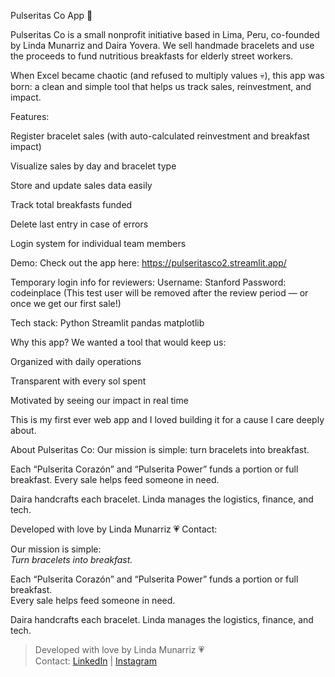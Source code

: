 Pulseritas Co App 💖

Pulseritas Co is a small nonprofit initiative based in Lima, Peru, co-founded by Linda Munarriz and Daira Yovera. We sell handmade bracelets and use the proceeds to fund nutritious breakfasts for elderly street workers.

When Excel became chaotic (and refused to multiply values 💀), this app was born: a clean and simple tool that helps us track sales, reinvestment, and impact.

Features:

Register bracelet sales (with auto-calculated reinvestment and breakfast impact)

Visualize sales by day and bracelet type

Store and update sales data easily

Track total breakfasts funded

Delete last entry in case of errors

Login system for individual team members

Demo:
Check out the app here:
https://pulseritasco2.streamlit.app/

Temporary login info for reviewers:
Username: Stanford
Password: codeinplace
(This test user will be removed after the review period — or once we get our first sale!)

Tech stack:
Python
Streamlit
pandas
matplotlib

Why this app?
We wanted a tool that would keep us:

Organized with daily operations

Transparent with every sol spent

Motivated by seeing our impact in real time

This is my first ever web app and I loved building it for a cause I care deeply about.

About Pulseritas Co:
Our mission is simple: turn bracelets into breakfast.

Each “Pulserita Corazón” and “Pulserita Power” funds a portion or full breakfast. Every sale helps feed someone in need.

Daira handcrafts each bracelet. Linda manages the logistics, finance, and tech.

Developed with love by Linda Munarriz 💗
Contact:

Our mission is simple:  
*Turn bracelets into breakfast.*

Each “Pulserita Corazón” and “Pulserita Power” funds a portion or full breakfast.  
Every sale helps feed someone in need.

Daira handcrafts each bracelet. Linda manages the logistics, finance, and tech.


> Developed with love by Linda Munarriz 💗  
> Contact: [LinkedIn](www.linkedin.com/in/linda-munarriz-mendoza) | [Instagram](https://www.instagram.com/pulseritasco.peru?utm_source=ig_web_button_share_sheet&igsh=ZDNlZDc0MzIxNw==)
